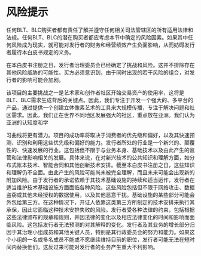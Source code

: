 # 风险提示

任何BLT、BLC购买者都有责任了解并遵守任何相关司法管辖区的所有适用法律和法规。任何BLT、BLC的潜在购买者都应考虑本节中确定的风险因素。如果其中任何风险成为现实，就可能对发行者的财务和经营绩效产生负面影响，从而妨碍发行者履行本白皮书规定的义务。

在本白皮书注册之日，发行者治理委员会已经确定了挑战和风险。这并不排除存在其他风险威胁的可能性。买方必须意识到，由于同时出现的若干风险的组合，对发行者的影响可能会加剧。

该项目的主要挑战之一是艺术家和创作者社区开始交易资产的使用率，这将是BLT、BLC需求生成背后的关键点。因此，我们专注于开发一个强大的、多平台的产品，通过提供一个创建立体像素艺术的工具来大规模传播，专注于解决问题和社区需求。因此，我们正在世界不同地区发展强大的社区，重点放在亚洲。我们认为亚洲的认知度和学

习曲线将更有潜力。项目的成功率将取决于消费者的优先级和偏好，以及其快速预测、识别和利用这些优先级和偏好的能力。发行者所处的行业是一个新兴的、颠覆性的、快速发展的行业。这包括但不限于与业务本身、基础技术以及由此产生的监管和法律影响相关的发展。具体来说，在对新兴技术的公共知识和理解方面，如分布式账本技术、智能合同和其他创新技术安排。截至本白皮书注册之日，这些知识和理解仍不全面。由此产生的风险可能尚未被完全理解，而且未来可能会出现新的附加风险。由于发行者的承诺依赖于其技术基础设施的持续和适当运作，发行者在适当维护技术基础设施方面面临各种风险。这些风险包括但不限于网络攻击、数据盗窃或其他未经授权的数据使用，以及其他恶意干扰。基础设施的某些部分可能会外包给第三方。在这种情况下，开证人依靠这类第三方所制定的技术安排来执行其承保，因此它面临这种技术安排失败的风险。发行者受各种法律的约束，包括根据这些法律颁布的规章和规则，并因法律的变化以及相应法律变化的时间和影响而面临风险。这包括发行者无法预测的对其解释的变化。发行者及其业务的增长部分归因于其治理小组成员和其他关键人员，特别是其行政委员会的努力和能力。如果这个小组的一名或多名成员不能或不愿继续维持目前的职位，发行者可能无法在短时间内替换他们，这反过来可能对发行者的业务产生重大不利影响。
